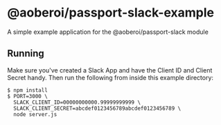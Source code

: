 # @aoberoi/passport-slack-example

A simple example application for the @aoberoi/passport-slack module

## Running

Make sure you've created a Slack App and have the Client ID and Client Secret handy. Then run the
following from inside this example directory:

```
$ npm install
$ PORT=3000 \
  SLACK_CLIENT_ID=00000000000.99999999999 \
  SLACK_CLIENT_SECRET=abcdef0123456789abcdef0123456789 \
  node server.js
```

